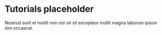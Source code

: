 # Tutorials placeholder
Nostrud sunt et mollit non nisi sit sit excepteur mollit magna laborum ipsum sint occaecat.
